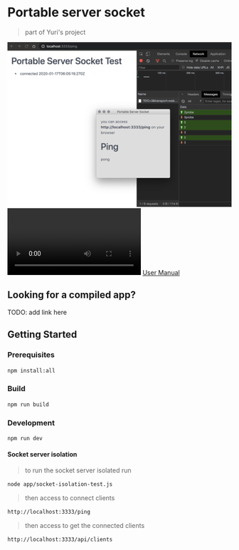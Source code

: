 # Portable server socket
> part of Yuri's project

![image](./build/docs/docs.png)
![video](./build/docs/howtouse.mov)
[User Manual](./build/docs/README.md)

## Looking for a compiled app?
TODO: add link here

## Getting Started
### Prerequisites
```bash
npm install:all
```
### Build
```bash
npm run build
```

### Development
``` bash
npm run dev
```

#### Socket server isolation
> to run the socket server isolated run
``` bash
node app/socket-isolation-test.js
```
> then access to connect clients
``` bash
http://localhost:3333/ping
```
> then access to get the connected clients
``` bash
http://localhost:3333/api/clients
```

